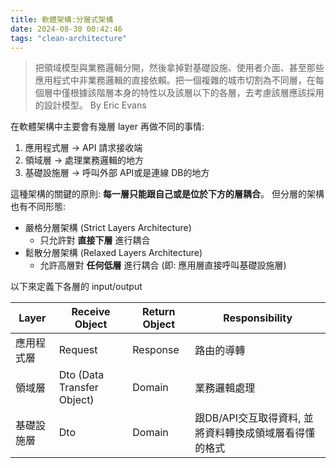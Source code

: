 ```yaml
---
title: 軟體架構:分層式架構
date: 2024-08-30 00:42:46
tags: "clean-architecture"
---
```


> 把領域模型與業務邏輯分開，然後拿掉對基礎設施、使用者介面、甚至那些應用程式中非業務邏輯的直接依賴。把一個複雜的城市切割為不同層，在每個層中僅根據該階層本身的特性以及該層以下的各層，去考慮該層應該採用的設計模型。
> By Eric Evans

在軟體架構中主要會有幾層 layer 再做不同的事情:

1. 應用程式層 $\rightarrow$ API 請求接收端
2. 領域層 $\rightarrow$ 處理業務邏輯的地方
3. 基礎設施層 $\rightarrow$ 呼叫外部 API或是連線 DB的地方

這種架構的關鍵的原則: **每一層只能跟自己或是位於下方的層耦合**。
但分層的架構也有不同形態:

- 嚴格分層架構 (Strict Layers Architecture)
    - 只允許對 **直接下層** 進行耦合
- 鬆散分層架構 (Relaxed Layers Architecture)
    - 允許高層對 **任何低層** 進行耦合 (即: 應用層直接呼叫基礎設施層)

以下來定義下各層的 input/output

| Layer | Receive Object             | Return Object | Responsibility                  |
|-------|----------------------------|---------------|---------------------------------|
| 應用程式層 | Request                    | Response      | 路由的導轉                           |
| 領域層   | Dto (Data Transfer Object) | Domain        | 業務邏輯處理                          |
| 基礎設施層 | Dto                        | Domain        | 跟DB/API交互取得資料, 並將資料轉換成領域層看得懂的格式 |


